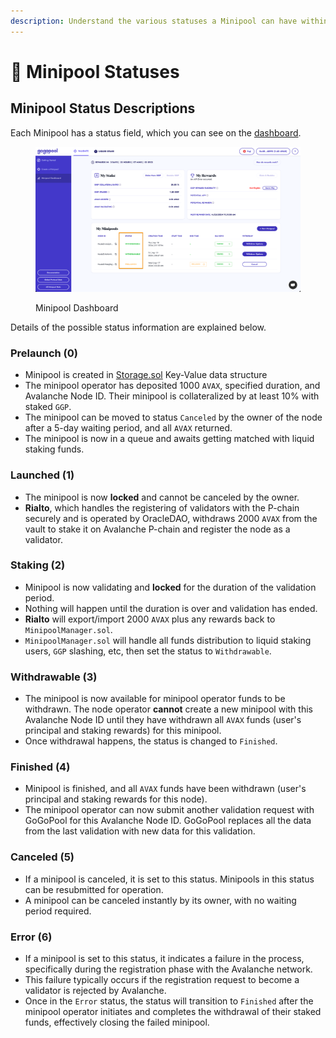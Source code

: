 ```yaml
---
description: Understand the various statuses a Minipool can have within our system.
---
```


# 🚦 Minipool Statuses

## Minipool Status Descriptions

Each Minipool has a status field, which you can see on the [dashboard](https://app.gogopool.com/dashboard/).

<figure><img src="../.gitbook/assets/image (1).png" alt=""><figcaption><p>Minipool Dashboard</p></figcaption></figure>

Details of the possible status information are explained below.

### **Prelaunch (0)**

* Minipool is created in [Storage.sol](https://github.com/multisig-labs/gogopool/blob/master/contracts/contract/Storage.sol) Key-Value data structure
* The minipool operator has deposited 1000 `AVAX`, specified duration, and Avalanche Node ID. Their minipool is collateralized by at least 10% with staked `GGP`.
* The minipool can be moved to status `Canceled` by the owner of the node after a 5-day waiting period, and all `AVAX` returned.
* The minipool is now in a queue and awaits getting matched with liquid staking funds.

### **Launched (1)**

* The minipool is now **locked** and cannot be canceled by the owner.
* **Rialto**, which handles the registering of validators with the P-chain securely and is operated by OracleDAO, withdraws 2000 `AVAX` from the vault to stake it on Avalanche P-chain and register the node as a validator.

### **Staking (2)**

* Minipool is now validating and **locked** for the duration of the validation period.
* Nothing will happen until the duration is over and validation has ended.
* **Rialto** will export/import 2000 `AVAX` plus any rewards back to `MinipoolManager.sol`.
* `MinipoolManager.sol` will handle all funds distribution to liquid staking users, `GGP` slashing, etc, then set the status to `Withdrawable`.

### **Withdrawable (3)**

* The minipool is now available for minipool operator funds to be withdrawn. The node operator **cannot** create a new minipool with this Avalanche Node ID until they have withdrawn all `AVAX` funds (user's principal and staking rewards) for this minipool.
* Once withdrawal happens, the status is changed to `Finished`.

### **Finished (4)**

* Minipool is finished, and all `AVAX` funds have been withdrawn (user's principal and staking rewards for this node).
* The minipool operator can now submit another validation request with GoGoPool for this Avalanche Node ID. GoGoPool replaces all the data from the last validation with new data for this validation.

### **Canceled (5)**

* If a minipool is canceled, it is set to this status. Minipools in this status can be resubmitted for operation.
* A minipool can be canceled instantly by its owner, with no waiting period required.

### **Error (6)**

* If a minipool is set to this status, it indicates a failure in the process, specifically during the registration phase with the Avalanche network.
* This failure typically occurs if the registration request to become a validator is rejected by Avalanche.
* Once in the `Error` status, the status will transition to `Finished` after the minipool operator initiates and completes the withdrawal of their staked funds, effectively closing the failed minipool.
